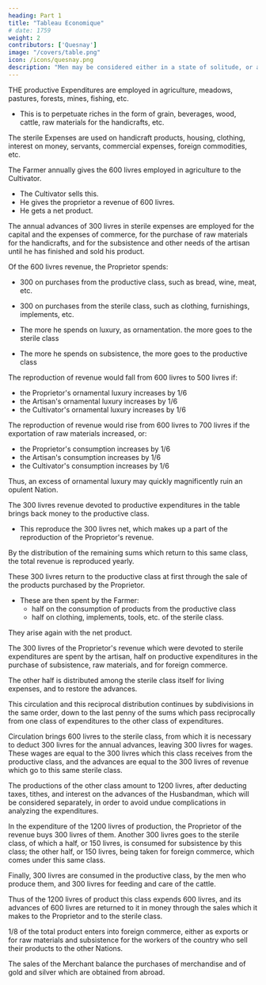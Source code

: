 ```yaml
---
heading: Part 1
title: "Tableau Economique"
# date: 1759
weight: 2
contributors: ['Quesnay']
image: "/covers/table.png"
icon: /icons/quesnay.png
description: "Men may be considered either in a state of solitude, or as congregated into societies"
---
```



<!-- Source: Arthur Eli Monroe Early Economic Thought, (Cambridge, 1923), pp 336-348. Tr Arthur Eli Monroe
Transcription/Markup:Steve Palmer -->
 

<!-- (The diagram above is simplified slightly, but not so as to require any modification of Quesnay's Explanation.)

Explanation of the Economic Table -->

THE productive Expenditures are employed in agriculture, meadows, pastures, forests, mines, fishing, etc. 
- This is to perpetuate riches in the form of grain, beverages, wood, cattle, raw materials for the handicrafts, etc.

The sterile Expenses are used on handicraft products, housing, clothing, interest on money, servants, commercial expenses, foreign commodities, etc.

The Farmer annually gives the 600 livres employed in agriculture to the Cultivator.
- The Cultivator sells this.
- He gives the proprietor a revenue of 600 livres.
- He gets a net product.

The annual advances of 300 livres in sterile expenses are employed for the capital and the expenses of commerce, for the purchase of raw materials for the handicrafts, and for the subsistence and other needs of the artisan until he has finished and sold his product.

Of the 600 livres revenue, the Proprietor spends:
- 300 on purchases from the productive class, such as bread, wine, meat, etc.
- 300 on purchases from the sterile class, such as clothing, furnishings, implements, etc.


- The more he spends on luxury, as ornamentation. the more goes to the sterile class
- The more he spends on subsistence, the more goes to the productive class 

<!-- Here the average situation is taken, where the reproductive expenditures renew the same revenue from year to year. 

But it is easy to see what changes would be caused in the annual reproduction of revenue, as the sterile expenditures or the productive expenditures became more or less important than the other: it is easy, I say, to tell this from the very changes which would take place in the table. -->

The reproduction of revenue would fall from 600 livres to 500 livres if:
- the Proprietor's ornamental luxury increases by 1/6
- the Artisan's ornamental luxury increases by 1/6
- the Cultivator's ornamental luxury increases by 1/6 

The reproduction of revenue would rise from 600 livres to 700 livres if the exportation of raw materials increased, or:
- the Proprietor's consumption increases by 1/6
- the Artisan's consumption increases by 1/6
- the Cultivator's consumption increases by 1/6 

Thus, an excess of ornamental luxury may quickly magnificently ruin an opulent Nation.

The 300 livres revenue devoted to productive expenditures in the table brings back money to the productive class.
- This reproduce the 300 livres net, which makes up a part of the reproduction of the Proprietor's revenue.

By the distribution of the remaining sums which return to this same class, the total revenue is reproduced yearly. 

These 300 livres return to the productive class at first through the sale of the products purchased by the Proprietor.
- These are then spent by the Farmer:
  - half on the consumption of products from the productive class
  - half on clothing, implements, tools, etc. of the sterile class.

They arise again with the net product.

The 300 livres of the Proprietor's revenue which were devoted to sterile expenditures are spent by the artisan, half on productive expenditures in the purchase of subsistence, raw materials, and for foreign commerce.

The other half is distributed among the sterile class itself for living expenses, and to restore the advances. 

This circulation and this reciprocal distribution continues by subdivisions in the same order, down to the last penny of the sums which pass reciprocally from one class of expenditures to the other class of expenditures.

Circulation brings 600 livres to the sterile class, from which it is necessary to deduct 300 livres for the annual advances, leaving 300 livres for wages. These wages are equal to the 300 livres which this class receives from the productive class, and the advances are equal to the 300 livres of revenue which go to this same sterile class.

The productions of the other class amount to 1200 livres, after deducting taxes, tithes, and interest on the advances of the Husbandman, which will be considered separately, in order to avoid undue complications in analyzing the expenditures.

In the expenditure of the 1200 livres of production, the Proprietor of the revenue buys 300 livres of them. Another 300 livres goes to the sterile class, of which a half, or 150 livres, is consumed for subsistence by this class; the other half, or 150 livres, being taken for foreign commerce, which comes under this same class. 

Finally, 300 livres are consumed in the productive class, by the men who produce them, and 300 livres for feeding and care of the cattle. 

Thus of the 1200 livres of product this class expends 600 livres, and its advances of 600 livres are returned to it in money through the sales which it makes to the Proprietor and to the sterile class.

1/8 of the total product enters into foreign commerce, either as exports or for raw materials and subsistence for the workers of the country who sell their products to the other Nations. 

The sales of the Merchant balance the purchases of merchandise and of gold and silver which are obtained from abroad.

